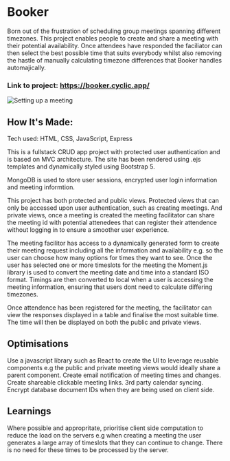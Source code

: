 # Booker

Born out of the frustration of scheduling group meetings spanning different timezones. This project enables people to create and share a meeting with their potential availability. Once attendees have responded the faciliator can then select the best possible time that suits everybody whilst also removing the hastle of manually calculating timezone differences that Booker handles automajically.

### Link to project: https://booker.cyclic.app/
![Setting up a meeting](readmeImg/booking.gif?raw=true "Booking a meeting")

## How It's Made:
Tech used: HTML, CSS, JavaScript, Express 

This is a fullstack CRUD app project with protected user authentication and is based on MVC architecture. The site has been rendered using .ejs templates and dynamically styled using Bootstrap 5.

MongoDB is used to store user sessions, encrypted user login information and meeting informtion. 

This project has both protected and public views. Protected views that can only be accessed upon user authentication, such as creating meetings. And private views, once a meeting is created the meeting facilitator can share the meeting id with potential attenedees that can register their attendence without logging in to ensure a smoother user experience. 

The meeting facilitor has access to a dynamically generated form to create their meeting request including all the information and availability e.g. so the user can choose how many options for times they want to see. Once the user has selected one or more timeslots for the meeting the Moment.js library is used to convert the meeting date and time into a standard ISO format. Timings are then converted to local when a user is accessing the meeting information, ensuring that users dont need to calculate differing timezones.

Once attendence has been registered for the meeting, the facilitator can view the responses displayed in a table and finalise the most suitable time. The time will then be displayed on both the public and private views.

## Optimisations
Use a javascript library such as React to create the UI to leverage reusable components e.g the public and private meeting views would ideally share a parent component.
Create email notification of meeting times and changes.
Create shareable clickable meeting links.
3rd party calendar syncing.
Encrypt database document IDs when they are being used on client side.

## Learnings
Where possible and appropritate, prioritise client side computation to reduce the load on the servers e.g when creating a meeting the user generates a large array of timeslots that they can continue to change. There is no need for these times to be processed by the server.
